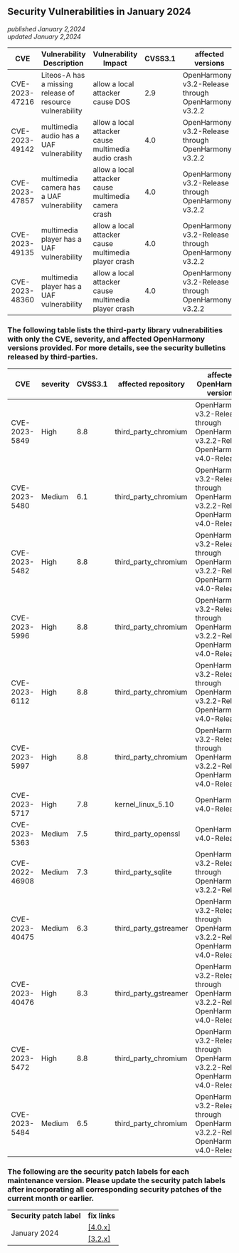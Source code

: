 ## Security Vulnerabilities in January 2024
_published January 2,2024_<br/>
_updated January 2,2024_

| CVE | Vulnerability Description | Vulnerability Impact | CVSS3.1 | affected versions | affected projects| fix link |
| -------------- | -------- | -------- | --------------- | ------------ | ------------ | -------- |
| CVE-2023-47216 | Liteos-A has a missing release of resource vulnerability | allow a local attacker cause DOS | 2.9         | OpenHarmony-v3.2-Release through OpenHarmony-v3.2.2 | third_party_musl | [3.2.x](https://gitee.com/openharmony/third_party_musl/pulls/1064) |
| CVE-2023-49142 | multimedia audio has a UAF vulnerability | allow a local attacker cause multimedia audio crash | 4.0         | OpenHarmony-v3.2-Release through OpenHarmony-v3.2.2 | multimedia_audio_framework | [3.2.x](https://gitee.com/openharmony/multimedia_audio_framework/pulls/1407) |
| CVE-2023-47857 | multimedia camera has a UAF vulnerability | allow a local attacker cause multimedia camera crash | 4.0         | OpenHarmony-v3.2-Release through OpenHarmony-v3.2.2 | multimedia_camera_framework | [3.2.x](https://gitee.com/openharmony/multimedia_camera_framework/pulls/988) |
| CVE-2023-49135 | multimedia player has a UAF vulnerability | allow a local attacker cause multimedia player crash | 4.0         | OpenHarmony-v3.2-Release through OpenHarmony-v3.2.2 | multimedia_player_framework | [3.2.x](https://gitee.com/openharmony/multimedia_player_framework/pulls/1861) |
| CVE-2023-48360 | multimedia player has a UAF vulnerability | allow a local attacker cause multimedia player crash | 4.0         | OpenHarmony-v3.2-Release through OpenHarmony-v3.2.2 | multimedia_player_framework | [3.2.x](https://gitee.com/openharmony/multimedia_player_framework/pulls/1861) |

### The following table lists the third-party library vulnerabilities with only the CVE, severity, and affected OpenHarmony versions provided. For more details, see the security bulletins released by third-parties.

| CVE | severity | CVSS3.1 | affected repository |affected OpenHarmony versions | fix link |
| -------------- | -------- | ------------ |-------------| ------------------------------------------------------------ | ------------------------------------------------------ |
| CVE-2023-5849  | High   | 8.8 | third_party_chromium  | OpenHarmony-v3.2-Release through OpenHarmony-v3.2.2-Release<br/>OpenHarmony-v4.0-Release | [3.2.x](https://gitee.com/openharmony/web_webview/pulls/1183)<br/>[4.0.x](https://gitee.com/openharmony/web_webview/pulls/1184) |
| CVE-2023-5480  | Medium | 6.1 | third_party_chromium  | OpenHarmony-v3.2-Release through OpenHarmony-v3.2.2-Release<br/>OpenHarmony-v4.0-Release | [3.2.x](https://gitee.com/openharmony/web_webview/pulls/1183)<br/>[4.0.x](https://gitee.com/openharmony/web_webview/pulls/1184) |
| CVE-2023-5482  | High   | 8.8 | third_party_chromium  | OpenHarmony-v3.2-Release through OpenHarmony-v3.2.2-Release<br/>OpenHarmony-v4.0-Release | [3.2.x](https://gitee.com/openharmony/web_webview/pulls/1183)<br/>[4.0.x](https://gitee.com/openharmony/web_webview/pulls/1184) |
| CVE-2023-5996  | High   | 8.8 | third_party_chromium  | OpenHarmony-v3.2-Release through OpenHarmony-v3.2.2-Release<br/>OpenHarmony-v4.0-Release | [3.2.x](https://gitee.com/openharmony/web_webview/pulls/1183)<br/>[4.0.x](https://gitee.com/openharmony/web_webview/pulls/1184) |
| CVE-2023-6112  | High   | 8.8 | third_party_chromium  | OpenHarmony-v3.2-Release through OpenHarmony-v3.2.2-Release<br/>OpenHarmony-v4.0-Release | [3.2.x](https://gitee.com/openharmony/web_webview/pulls/1183)<br/>[4.0.x](https://gitee.com/openharmony/web_webview/pulls/1184) |
| CVE-2023-5997  | High   | 8.8 | third_party_chromium  | OpenHarmony-v3.2-Release through OpenHarmony-v3.2.2-Release<br/>OpenHarmony-v4.0-Release | [3.2.x](https://gitee.com/openharmony/web_webview/pulls/1183)<br/>[4.0.x](https://gitee.com/openharmony/web_webview/pulls/1184) |
| CVE-2023-5717  | High   | 7.8 | kernel_linux_5.10  | OpenHarmony-v4.0-Release | [4.0.x](https://gitee.com/openharmony/kernel_linux_5.10/pulls/1139) |
| CVE-2023-5363  | Medium | 7.5 | third_party_openssl  | OpenHarmony-v4.0-Release | [4.0.x](https://gitee.com/openharmony/third_party_openssl/pulls/149) |
| CVE-2022-46908 | Medium | 7.3 | third_party_sqlite  | OpenHarmony-v3.2-Release through OpenHarmony-v3.2.2-Release | [3.2.x](https://gitee.com/openharmony/third_party_sqlite/pulls/84) |
| CVE-2023-40475 | Medium | 6.3 | third_party_gstreamer  | OpenHarmony-v3.2-Release through OpenHarmony-v3.2.2-Release<br/>OpenHarmony-v4.0-Release | [3.2.x](https://gitee.com/openharmony/third_party_gstreamer/pulls/346)<br/>[4.0.x](https://gitee.com/openharmony/third_party_gstreamer/pulls/349) |
| CVE-2023-40476 | High   | 8.3 | third_party_gstreamer  | OpenHarmony-v3.2-Release through OpenHarmony-v3.2.2-Release<br/>OpenHarmony-v4.0-Release | [3.2.x](https://gitee.com/openharmony/third_party_gstreamer/pulls/346)<br/>[4.0.x](https://gitee.com/openharmony/third_party_gstreamer/pulls/349)  |
| CVE-2023-5472  | High   | 8.8 | third_party_chromium  | OpenHarmony-v3.2-Release through OpenHarmony-v3.2.2-Release<br/>OpenHarmony-v4.0-Release | [3.2.x](https://gitee.com/openharmony/web_webview/pulls/1084)<br/>[4.0.x](https://gitee.com/openharmony/web_webview/pulls/1147) |
| CVE-2023-5484  | Medium | 6.5 | third_party_chromium  | OpenHarmony-v3.2-Release through OpenHarmony-v3.2.2-Release<br/>OpenHarmony-v4.0-Release | [3.2.x](https://gitee.com/openharmony/web_webview/pulls/1084)<br/>[4.0.x](https://gitee.com/openharmony/web_webview/pulls/1147) |

### The following are the security patch labels for each maintenance version. Please update the security patch labels after incorporating all corresponding security patches of the current month or earlier.

<table>
	<tr>
		<td style="font-weight: bold">Security patch label</td>
		<td style="font-weight: bold">fix links</td>
	</tr>
	<tr>
		<td rowspan="3">January 2024</td>
		<td><a href="https://gitee.com/openharmony/startup_init/pulls/2456">[4.0.x]</a></td>
	</tr>
	<tr>
		<td><a href="https://gitee.com/openharmony/startup_init/pulls/2407">[3.2.x]</a></td>
	</tr>
</table>